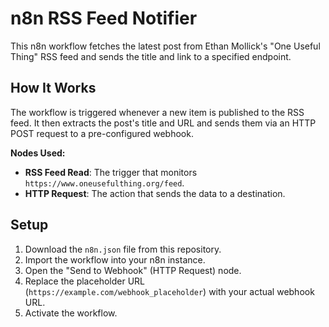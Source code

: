 # n8n RSS Feed Notifier

This n8n workflow fetches the latest post from Ethan Mollick's "One Useful Thing" RSS feed and sends the title and link to a specified endpoint.

## How It Works

The workflow is triggered whenever a new item is published to the RSS feed. It then extracts the post's title and URL and sends them via an HTTP POST request to a pre-configured webhook.

**Nodes Used:**
*   **RSS Feed Read**: The trigger that monitors `https://www.oneusefulthing.org/feed`.
*   **HTTP Request**: The action that sends the data to a destination.

## Setup

1.  Download the `n8n.json` file from this repository.
2.  Import the workflow into your n8n instance.
3.  Open the "Send to Webhook" (HTTP Request) node.
4.  Replace the placeholder URL (`https://example.com/webhook_placeholder`) with your actual webhook URL.
5.  Activate the workflow.
